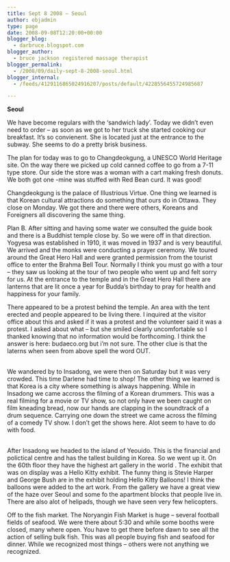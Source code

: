 ```yaml
---
title: Sept 8 2008 – Seoul
author: ebjadmin
type: page
date: 2008-09-08T12:20:00+00:00
blogger_blog:
  - darbruce.blogspot.com
blogger_author:
  - bruce jackson registered massage therapist
blogger_permalink:
  - /2008/09/daily-sept-8-2008-seoul.html
blogger_internal:
  - /feeds/4129116865024916207/posts/default/4228556455724985687

---
```

[<img style="margin: 0pt 0pt 10px 10px;float: right;cursor: pointer" src="http://1.bp.blogspot.com/_bw64bfbbDEk/SMUZp02CFBI/AAAAAAAAAqk/grEjFWwYBUs/s200/IMG_0448.JPG" alt="" id="BLOGGER_PHOTO_ID_5243625547493413906" border="0" />][1]<span style="font-weight: bold">Seoul</span>

We have become regulars with the &#8216;sandwich lady&#8217;. Today we didn&#8217;t even need to order – as soon as we got to her truck she started cooking our breakfast. It&#8217;s so convienent. She is located just at the entrance to the subway. She seems to do a pretty brisk business. 

The plan for today was to go to Changdeokgung, a UNESCO World Heritage site. On the way there we picked up cold canned coffee to go from a 7-11 type store. Our side the store was a woman with a cart making fresh donuts. We both got one -mine was stuffed with Red Bean curd. It was good!

Changdeokgung is the palace of Illustrious Virtue. One thing we learned is that Korean cultural attractions do something that ours do in Ottawa. They close on Monday. We got there and there were others, Koreans and Foreigners all discovering the same thing. 

[<img style="margin: 0pt 0pt 10px 10px;float: right;cursor: pointer" src="http://3.bp.blogspot.com/_bw64bfbbDEk/SMUZqPiTXUI/AAAAAAAAAqs/fq_4Xd3DYWE/s200/IMG_0455.JPG" alt="" id="BLOGGER_PHOTO_ID_5243625554658417986" border="0" />][2]Plan B. After sitting and having some water we consulted the guide book and there is a Buddhist temple close by. So we were off in that direction. Yogyesa was established in 1910, it was moved in 1937 and is very beautiful. We arrived and the monks were conducting a prayer ceremony. We toured around the Great Hero Hall and were granted permission from the tourist office to enter the Brahma Bell Tour. Normally I think you must go with a tour – they saw us looking at the tour of two people who went up and felt sorry for us. At the entrance to the temple and in the Great Hero Hall there are lanterns that are lit once a year for Budda&#8217;s birthday to pray for health and happiness for your family. 

[<img style="margin: 0pt 0pt 10px 10px;float: right;cursor: pointer" src="http://4.bp.blogspot.com/_bw64bfbbDEk/SMUavZ63l3I/AAAAAAAAAq0/WNh5hqixOyo/s200/IMG_0475.JPG" alt="" id="BLOGGER_PHOTO_ID_5243626742856783730" border="0" />][3]There appeared to be a protest behind the temple. An area with the tent erected and people appeared to be living there. I inquired at the visitor office about this and asked if it was a protest and the volunteer said it was a protest. I asked about what – but she smiled clearly uncomfortable so I thanked knowing that no information would be forthcoming. I think the answer is here: budaeco.org but i&#8217;m not sure. The other clue is that the laterns when seen from above spell the word OUT.

[<img style="margin: 0pt 0pt 10px 10px;float: right;cursor: pointer" src="http://1.bp.blogspot.com/_bw64bfbbDEk/SMUavhTDq8I/AAAAAAAAAq8/TBYarwoCYNY/s200/IMG_0487.JPG" alt="" id="BLOGGER_PHOTO_ID_5243626744837286850" border="0" />][4]  
We wandered by to Insadong, we were then on Saturday but it was very crowded. This time Darlene had time to shop! The other thing we learned is that Korea is a city where something is always happening. While in Insadong we came accross the filming of a Korean drummers. This was a real filming for a movie or TV show, so not only have we been caught on film kneading bread, now our hands are clapping in the soundtrack of a drum sequence. Carrying one down the street we came across the filming of a comedy TV show. I don&#8217;t get the shows here. Alot seem to have to do with food.

[<img style="margin: 0pt 0pt 10px 10px;float: right;cursor: pointer" src="http://3.bp.blogspot.com/_bw64bfbbDEk/SMUav-A0hXI/AAAAAAAAArE/V9EtiJIvWsM/s200/IMG_0515.JPG" alt="" id="BLOGGER_PHOTO_ID_5243626752545424754" border="0" />][5]  
After Insadong we headed to the island of Yeouido. This is the financial and polictical centre and has the tallest building in Korea. So we went up it. On the 60th floor they have the highest art gallery in the world . The exhibit that was on display was a Hello Kitty exhibit. The funny thing is Stevie Harper and George Bush are in the exhibit holding Hello Kitty Balloons! I think the balloons were added to the art work. From the gallery we have a great view of the haze over Seoul and some fo the apartment blocks that people live in. There are also alot of helipads, though we have seen very few helicopters.

Off to the fish market. The Noryangin Fish Market is huge – several football fields of seafood. We were there about 5:30 and while some booths were closed, many where open. You have to get there before dawn to see all the action of selling bulk fish. This was all people buying fish and seafood for dinner. While we recognized most things – others were not anything we recognized.  
[<img style="margin: 0px auto 10px;text-align: center;cursor: pointer" src="http://2.bp.blogspot.com/_bw64bfbbDEk/SMUbg-h_4lI/AAAAAAAAArM/1DaplbGZ-GM/s200/IMG_0525.JPG" alt="" id="BLOGGER_PHOTO_ID_5243627594498171474" border="0" />][6]  
[<img style="margin: 0px auto 10px;text-align: center;cursor: pointer" src="http://2.bp.blogspot.com/_bw64bfbbDEk/SMUbhIp2b_I/AAAAAAAAArU/B4MuUwhhEc0/s200/IMG_0528.JPG" alt="" id="BLOGGER_PHOTO_ID_5243627597215461362" border="0" />][7]  
[<img style="margin: 0px auto 10px;text-align: center;cursor: pointer" src="http://3.bp.blogspot.com/_bw64bfbbDEk/SMUbhTbu4rI/AAAAAAAAArc/hC3r2pSkww8/s200/IMG_0529.JPG" alt="" id="BLOGGER_PHOTO_ID_5243627600109036210" border="0" />][8]

 [1]: http://1.bp.blogspot.com/_bw64bfbbDEk/SMUZp02CFBI/AAAAAAAAAqk/grEjFWwYBUs/s1600-h/IMG_0448.JPG
 [2]: http://3.bp.blogspot.com/_bw64bfbbDEk/SMUZqPiTXUI/AAAAAAAAAqs/fq_4Xd3DYWE/s1600-h/IMG_0455.JPG
 [3]: http://4.bp.blogspot.com/_bw64bfbbDEk/SMUavZ63l3I/AAAAAAAAAq0/WNh5hqixOyo/s1600-h/IMG_0475.JPG
 [4]: http://1.bp.blogspot.com/_bw64bfbbDEk/SMUavhTDq8I/AAAAAAAAAq8/TBYarwoCYNY/s1600-h/IMG_0487.JPG
 [5]: http://3.bp.blogspot.com/_bw64bfbbDEk/SMUav-A0hXI/AAAAAAAAArE/V9EtiJIvWsM/s1600-h/IMG_0515.JPG
 [6]: http://2.bp.blogspot.com/_bw64bfbbDEk/SMUbg-h_4lI/AAAAAAAAArM/1DaplbGZ-GM/s1600-h/IMG_0525.JPG
 [7]: http://2.bp.blogspot.com/_bw64bfbbDEk/SMUbhIp2b_I/AAAAAAAAArU/B4MuUwhhEc0/s1600-h/IMG_0528.JPG
 [8]: http://3.bp.blogspot.com/_bw64bfbbDEk/SMUbhTbu4rI/AAAAAAAAArc/hC3r2pSkww8/s1600-h/IMG_0529.JPG
